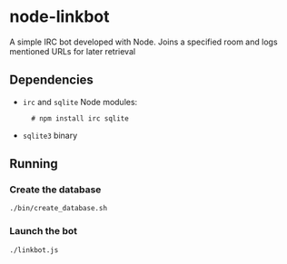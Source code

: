 # node-linkbot

A simple IRC bot developed with Node. Joins a specified room and logs mentioned URLs for later retrieval

## Dependencies

* `irc` and `sqlite` Node modules:

		# npm install irc sqlite

* `sqlite3` binary

## Running

### Create the database

	./bin/create_database.sh

### Launch the bot

	./linkbot.js
